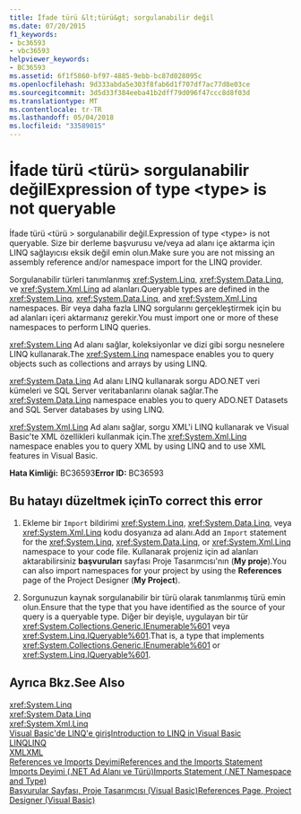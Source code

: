 ```yaml
---
title: İfade türü &lt;türü&gt; sorgulanabilir değil
ms.date: 07/20/2015
f1_keywords:
- bc36593
- vbc36593
helpviewer_keywords:
- BC36593
ms.assetid: 6f1f5860-bf97-4885-9ebb-bc87d028095c
ms.openlocfilehash: 9d333abda5e303f8fab6d1f707df7ac77d8e03ce
ms.sourcegitcommit: 3d5d33f384eeba41b2dff79d096f47ccc8d8f03d
ms.translationtype: MT
ms.contentlocale: tr-TR
ms.lasthandoff: 05/04/2018
ms.locfileid: "33589015"
---
```

# <a name="expression-of-type-lttypegt-is-not-queryable"></a><span data-ttu-id="1ccb6-102">İfade türü &lt;türü&gt; sorgulanabilir değil</span><span class="sxs-lookup"><span data-stu-id="1ccb6-102">Expression of type &lt;type&gt; is not queryable</span></span>
<span data-ttu-id="1ccb6-103">İfade türü \<türü > sorgulanabilir değil.</span><span class="sxs-lookup"><span data-stu-id="1ccb6-103">Expression of type \<type> is not queryable.</span></span> <span data-ttu-id="1ccb6-104">Size bir derleme başvurusu ve/veya ad alanı içe aktarma için LINQ sağlayıcısı eksik değil emin olun.</span><span class="sxs-lookup"><span data-stu-id="1ccb6-104">Make sure you are not missing an assembly reference and/or namespace import for the LINQ provider.</span></span>  
  
 <span data-ttu-id="1ccb6-105">Sorgulanabilir türleri tanımlanmış <xref:System.Linq>, <xref:System.Data.Linq>, ve <xref:System.Xml.Linq> ad alanları.</span><span class="sxs-lookup"><span data-stu-id="1ccb6-105">Queryable types are defined in the <xref:System.Linq>, <xref:System.Data.Linq>, and <xref:System.Xml.Linq> namespaces.</span></span> <span data-ttu-id="1ccb6-106">Bir veya daha fazla LINQ sorgularını gerçekleştirmek için bu ad alanları içeri aktarmanız gerekir.</span><span class="sxs-lookup"><span data-stu-id="1ccb6-106">You must import one or more of these namespaces to perform LINQ queries.</span></span>  
  
 <span data-ttu-id="1ccb6-107"><xref:System.Linq> Ad alanı sağlar, koleksiyonlar ve dizi gibi sorgu nesnelere LINQ kullanarak.</span><span class="sxs-lookup"><span data-stu-id="1ccb6-107">The <xref:System.Linq> namespace enables you to query objects such as collections and arrays by using LINQ.</span></span>  
  
 <span data-ttu-id="1ccb6-108"><xref:System.Data.Linq> Ad alanı LINQ kullanarak sorgu ADO.NET veri kümeleri ve SQL Server veritabanlarını olanak sağlar.</span><span class="sxs-lookup"><span data-stu-id="1ccb6-108">The <xref:System.Data.Linq> namespace enables you to query ADO.NET Datasets and SQL Server databases by using LINQ.</span></span>  
  
 <span data-ttu-id="1ccb6-109"><xref:System.Xml.Linq> Ad alanı sağlar, sorgu XML'i LINQ kullanarak ve Visual Basic'te XML özellikleri kullanmak için.</span><span class="sxs-lookup"><span data-stu-id="1ccb6-109">The <xref:System.Xml.Linq> namespace enables you to query XML by using LINQ and to use XML features in Visual Basic.</span></span>  
  
 <span data-ttu-id="1ccb6-110">**Hata Kimliği:** BC36593</span><span class="sxs-lookup"><span data-stu-id="1ccb6-110">**Error ID:** BC36593</span></span>  
  
## <a name="to-correct-this-error"></a><span data-ttu-id="1ccb6-111">Bu hatayı düzeltmek için</span><span class="sxs-lookup"><span data-stu-id="1ccb6-111">To correct this error</span></span>  
  
1.  <span data-ttu-id="1ccb6-112">Ekleme bir `Import` bildirimi <xref:System.Linq>, <xref:System.Data.Linq>, veya <xref:System.Xml.Linq> kodu dosyanıza ad alanı.</span><span class="sxs-lookup"><span data-stu-id="1ccb6-112">Add an `Import` statement for the <xref:System.Linq>, <xref:System.Data.Linq>, or <xref:System.Xml.Linq> namespace to your code file.</span></span> <span data-ttu-id="1ccb6-113">Kullanarak projeniz için ad alanları aktarabilirsiniz **başvuruları** sayfası Proje Tasarımcısı'nın (**My proje**).</span><span class="sxs-lookup"><span data-stu-id="1ccb6-113">You can also import namespaces for your project by using the **References** page of the Project Designer (**My Project**).</span></span>  
  
2.  <span data-ttu-id="1ccb6-114">Sorgunuzun kaynak sorgulanabilir bir türü olarak tanımlanmış türü emin olun.</span><span class="sxs-lookup"><span data-stu-id="1ccb6-114">Ensure that the type that you have identified as the source of your query is a queryable type.</span></span> <span data-ttu-id="1ccb6-115">Diğer bir deyişle, uygulayan bir tür <xref:System.Collections.Generic.IEnumerable%601> veya <xref:System.Linq.IQueryable%601>.</span><span class="sxs-lookup"><span data-stu-id="1ccb6-115">That is, a type that implements <xref:System.Collections.Generic.IEnumerable%601> or <xref:System.Linq.IQueryable%601>.</span></span>  
  
## <a name="see-also"></a><span data-ttu-id="1ccb6-116">Ayrıca Bkz.</span><span class="sxs-lookup"><span data-stu-id="1ccb6-116">See Also</span></span>  
 <xref:System.Linq>  
 <xref:System.Data.Linq>  
 <xref:System.Xml.Linq>  
 [<span data-ttu-id="1ccb6-117">Visual Basic'de LINQ'e giriş</span><span class="sxs-lookup"><span data-stu-id="1ccb6-117">Introduction to LINQ in Visual Basic</span></span>](../../../visual-basic/programming-guide/language-features/linq/introduction-to-linq.md)  
 [<span data-ttu-id="1ccb6-118">LINQ</span><span class="sxs-lookup"><span data-stu-id="1ccb6-118">LINQ</span></span>](../../../visual-basic/programming-guide/language-features/linq/index.md)  
 [<span data-ttu-id="1ccb6-119">XML</span><span class="sxs-lookup"><span data-stu-id="1ccb6-119">XML</span></span>](../../../visual-basic/programming-guide/language-features/xml/index.md)  
 [<span data-ttu-id="1ccb6-120">References ve Imports Deyimi</span><span class="sxs-lookup"><span data-stu-id="1ccb6-120">References and the Imports Statement</span></span>](../../../visual-basic/programming-guide/program-structure/references-and-the-imports-statement.md)  
 [<span data-ttu-id="1ccb6-121">Imports Deyimi (.NET Ad Alanı ve Türü)</span><span class="sxs-lookup"><span data-stu-id="1ccb6-121">Imports Statement (.NET Namespace and Type)</span></span>](../../../visual-basic/language-reference/statements/imports-statement-net-namespace-and-type.md)  
 [<span data-ttu-id="1ccb6-122">Başvurular Sayfası, Proje Tasarımcısı (Visual Basic)</span><span class="sxs-lookup"><span data-stu-id="1ccb6-122">References Page, Project Designer (Visual Basic)</span></span>](/visualstudio/ide/reference/references-page-project-designer-visual-basic)
